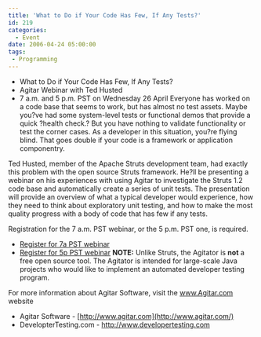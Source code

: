 ```yaml
---
title: 'What to Do if Your Code Has Few, If Any Tests?'
id: 219
categories:
  - Event
date: 2006-04-24 05:00:00
tags:
 - Programming
---
```


*   What to Do if Your Code Has Few, If Any Tests?
*   Agitar Webinar with Ted Husted
*   7 a.m. and 5 p.m. PST on Wednesday 26 April
Everyone has worked on a code base that seems to work, but has almost no test assets. Maybe you?ve had some system-level tests or functional demos that provide a quick ?health check.? But you have nothing to validate functionality or test the corner cases. As a developer in this situation, you?re flying blind. That goes double if your code is a framework or application componentry.

Ted Husted, member of the Apache Struts development team, had exactly this problem with the open source Struts framework. He?ll be presenting a webinar on his experiences with using Agitar to investigate the Struts 1.2 code base and automatically create a series of unit tests. The presentation will provide an overview of what a typical developer would experience, how they need to think about exploratory unit testing, and how to make the most quality progress with a body of code that has few if any tests.

Registration for the 7 a.m. PST webinar, or the 5 p.m. PST one, is required.

*   [Register for 7a PST webinar](http://www.elabs6.com/c.html?rtr=on&amp;s=dk2,pok,38g,crv,huhw,fgpm,fzl8)
*   [Register for 5p PST webinar](http://www.elabs6.com/c.html?rtr=on&amp;s=dk2,pok,38g,lv0i,2on0,fgpm,fzl8)
**NOTE:** Unlike Struts, the Agitator is **not** a free open source tool. The Agitator is intended for large-scale Java projects who would like to implement an automated developer testing program.

For more information about Agitar Software, visit the www.Agitar.com website

*   Agitar Software - [http://www.agitar.com](http://www.agitar.com/)
*   DevelopterTesting.com - [http://www.developertesting.com ](http://www.developertesting.com%20/)